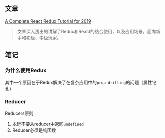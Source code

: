 
## 文章
[A Complete React Redux Tutorial for 2019](https://daveceddia.com/redux-tutorial/)

> 文章深入浅出的讲解了Redux和React的结合使用，以及应用场景，面向新手和初级、中级玩家。

## 笔记

### 为什么使用Redux

其中一个原因在于Redux解决了在复杂应用中的`prop-drilling`的问题（属性钻孔）

### Reducer

Reducers原则:

1. 永远不要从reducer中返回`undefined`
2. Reducer必须是纯函数

